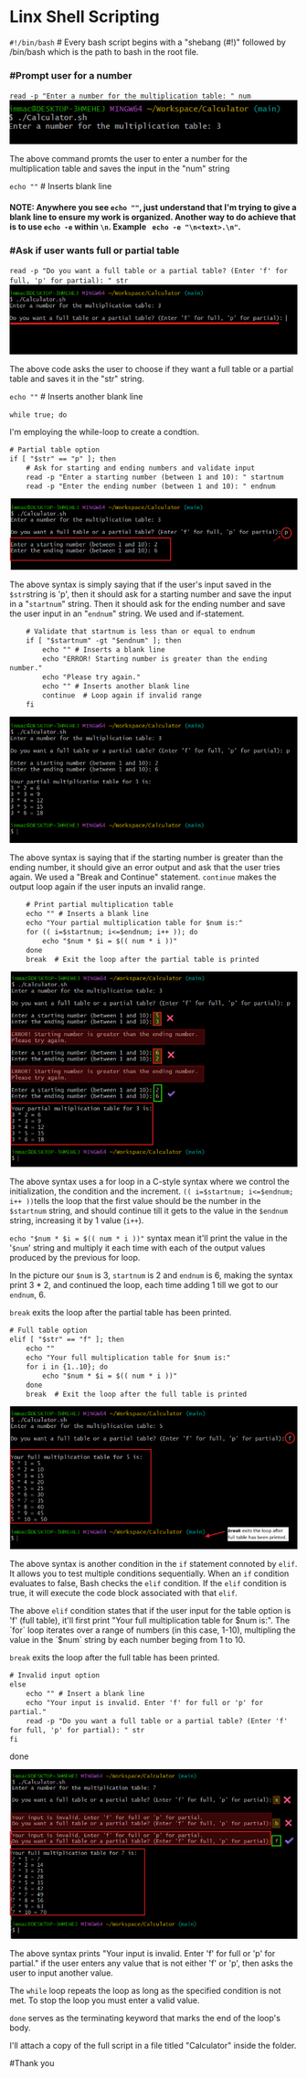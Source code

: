 # Linx Shell Scripting

`#!/bin/bash` # Every bash script begins with a "shebang (#!)" followed by /bin/bash which is the path to bash in the root file.

### #Prompt user for a number

`read -p "Enter a number for the multiplication table: " num`
![](./img/img%201.png)

The above command promts the user to enter a number for the multiplication table and saves the input in the "num" string

`echo ""` # Inserts blank line

#### NOTE: Anywhere you see `echo ""`, just understand that I'm trying to give a blank line to ensure my work is organized. Another way to do achieve that is to use  `echo -e` within `\n`. Example ` echo -e "\n<text>.\n"`. 

### #Ask if user wants full or partial table
`read -p "Do you want a full table or a partial table? (Enter 'f' for full, 'p' for partial): " str`
![](./img/img%202.png)

The above code asks the user to choose if they want a full table or a partial table and saves it in the "str" string.

`echo ""` # Inserts another blank line

`while true; do`

 I'm employing the while-loop to create a condtion.     
    
    # Partial table option
    if [ "$str" == "p" ]; then
        # Ask for starting and ending numbers and validate input
        read -p "Enter a starting number (between 1 and 10): " startnum
        read -p "Enter the ending number (between 1 and 10): " endnum

![](./img/img%203.png)

The above syntax is simply saying that if the user's input saved in the `$str`string is 'p', then it should ask for a starting number and save the input in a "`startnum`" string. Then it should ask for the ending number and save the user input in an "`endnum`" string. We used and if-statement.

        # Validate that startnum is less than or equal to endnum
        if [ "$startnum" -gt "$endnum" ]; then
            echo "" # Inserts a blank line
            echo "ERROR! Starting number is greater than the ending number."
            echo "Please try again."
            echo "" # Inserts another blank line
            continue  # Loop again if invalid range
        fi
![](./img/img%205.png)

The above syntax is saying that if the starting number is greater than the ending number, it should give an error output and ask that the user tries again. We used a "Break and Continue" statement. `continue` makes the output loop again if the user inputs an invalid range. 

        # Print partial multiplication table
        echo "" # Inserts a blank line
        echo "Your partial multiplication table for $num is:"
        for (( i=$startnum; i<=$endnum; i++ )); do
            echo "$num * $i = $(( num * i ))"
        done
        break  # Exit the loop after the partial table is printed
![](./img/img%204.png)


The above syntax uses a for loop in a C-style syntax where we control the initialization, the condition and the increment.
`(( i=$startnum; i<=$endnum; i++ ))`tells the loop that the first value should be the number in the `$startnum` string, and should continue till it gets to the value in the `$endnum` string, increasing it by 1 value (`i++`).

`echo "$num * $i = $(( num * i ))"` syntax mean it'll print the value in the '`$num`' string and multiply it each time with each of the output values produced by the previous for loop.

In the picture our `$num` is 3, `startnum` is 2 and `endnum` is 6, making the syntax print 3 * 2, and continued the loop, each time adding 1 till we got to our `endnum`, 6.

`break` exits the loop after the partial table has been printed.



    # Full table option
    elif [ "$str" == "f" ]; then
        echo ""
        echo "Your full multiplication table for $num is:"
        for i in {1..10}; do
            echo "$num * $i = $(( num * i ))"
        done
        break  # Exit the loop after the full table is printed
![](./img/img%206.png)


The above syntax is another condition in the `if` statement connoted by `elif`. It allows you to test multiple conditions sequentially. When an `if` condition evaluates to false, Bash checks the `elif` condition. If the `elif` condition is true, it will execute the code block associated with that `elif`. 

The above `elif` condition states that if the user input for the table option is 'f' (full table), it'll first print "Your full multiplication table for $num is:". The `for` loop iterates over a range of numbers (in this case, 1-10), multipling the value in the `$num` string by each number beging from 1 to 10.

`break` exits the loop after the full table has been printed.


    # Invalid input option
    else
        echo "" # Insert a blank line
        echo "Your input is invalid. Enter 'f' for full or 'p' for partial."
        read -p "Do you want a full table or a partial table? (Enter 'f' for full, 'p' for partial): " str
    fi
done

![](./img/img%207.png)

The above syntax prints "Your input is invalid. Enter 'f' for full or 'p' for partial." if the user enters any value that is not either 'f' or 'p', then asks the user to input another value. 

The `while` loop repeats the loop as long as the specified condition is not met. To stop the loop you must enter a valid value.

`done`  serves as the terminating keyword that marks the end of the loop's body.


I'll attach a copy of the full script in a file titled "Calculator" inside the folder.

#Thank you